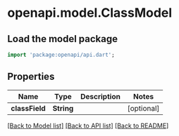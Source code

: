 # openapi.model.ClassModel

## Load the model package
```dart
import 'package:openapi/api.dart';
```

## Properties
Name | Type | Description | Notes
------------ | ------------- | ------------- | -------------
**classField** | **String** |  | [optional] 

[[Back to Model list]](../README.md#documentation-for-models) [[Back to API list]](../README.md#documentation-for-api-endpoints) [[Back to README]](../README.md)


